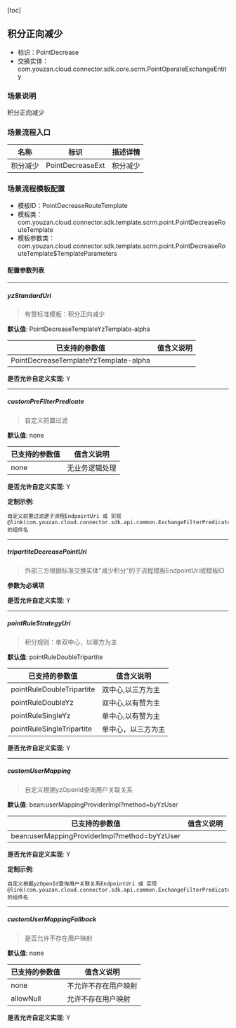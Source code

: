 [toc]

## 积分正向减少
- 标识：PointDecrease
- 交换实体：com.youzan.cloud.connector.sdk.core.scrm.PointOperateExchangeEntity
### 场景说明
积分正向减少
### 场景流程入口

名称 | 标识 | 描述详情
---|---|---
积分减少 | PointDecreaseExt | 积分减少

### 场景流程模板配置
- 模板ID：PointDecreaseRouteTemplate
- 模板类：com.youzan.cloud.connector.sdk.template.scrm.point.PointDecreaseRouteTemplate
- 模板参数类：com.youzan.cloud.connector.sdk.template.scrm.point.PointDecreaseRouteTemplate$TemplateParameters

#### 配置参数列表

---
##### yzStandardUri
> 有赞标准模板：积分正向减少

**默认值**: PointDecreaseTemplateYzTemplate-alpha

已支持的参数值 | 值含义说明
---|---
PointDecreaseTemplateYzTemplate-alpha | 

**是否允许自定义实现**: Y

---
##### customPreFilterPredicate
> 自定义前置过滤

**默认值**: none

已支持的参数值 | 值含义说明
---|---
none | 无业务逻辑处理

**是否允许自定义实现**: Y


**定制示例**:
```
自定义前置过滤逻子流程EndpointUri 或 实现@link(com.youzan.cloud.connector.sdk.api.common.ExchangeFilterPredicate)的组件名
```
---
##### tripartiteDecreasePointUri
> 外部三方根据标准交换实体"减少积分"的子流程模板EndpointUri或模板ID

**参数为必填项**


**是否允许自定义实现**: Y

---
##### pointRuleStrategyUri
> 积分规则：单双中心，以哪方为主

**默认值**: pointRuleDoubleTripartite

已支持的参数值 | 值含义说明
---|---
pointRuleDoubleTripartite | 双中心,以三方为主
pointRuleDoubleYz | 双中心,以有赞为主
pointRuleSingleYz | 单中心,以有赞为主
pointRuleSingleTripartite | 单中心，以三方为主

**是否允许自定义实现**: Y

---
##### customUserMapping
> 自定义根据yzOpenId查询用户关联关系

**默认值**: bean:userMappingProviderImpl?method=byYzUser

已支持的参数值 | 值含义说明
---|---
bean:userMappingProviderImpl?method=byYzUser | 

**是否允许自定义实现**: Y


**定制示例**:
```
自定义根据yzOpenId查询用户关联关系EndpointUri 或 实现@link(com.youzan.cloud.connector.sdk.api.common.ExchangeFilterPredicate)的组件名
```
---
##### customUserMappingFallback
> 是否允许不存在用户映射

**默认值**: none

已支持的参数值 | 值含义说明
---|---
none | 不允许不存在用户映射
allowNull | 允许不存在用户映射

**是否允许自定义实现**: Y


